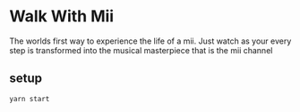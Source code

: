 # Walk With Mii
The worlds first way to experience the life of a mii. Just watch as your every step is transformed into the musical masterpiece that is the mii channel
## setup
`yarn start`